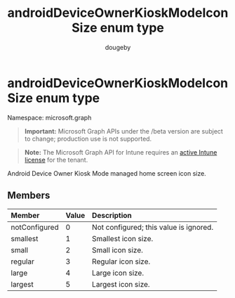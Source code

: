 ﻿---
title: "androidDeviceOwnerKioskModeIconSize enum type"
description: "Android Device Owner Kiosk Mode managed home screen icon size."
author: "dougeby"
localization_priority: Normal
ms.prod: "intune"
doc_type: enumPageType
---

# androidDeviceOwnerKioskModeIconSize enum type

Namespace: microsoft.graph

> **Important:** Microsoft Graph APIs under the /beta version are subject to change; production use is not supported.

> **Note:** The Microsoft Graph API for Intune requires an [active Intune license](https://go.microsoft.com/fwlink/?linkid=839381) for the tenant.

Android Device Owner Kiosk Mode managed home screen icon size.

## Members

| Member        | Value | Description                            |
| :------------ | :---- | :------------------------------------- |
| notConfigured | 0     | Not configured; this value is ignored. |
| smallest      | 1     | Smallest icon size.                    |
| small         | 2     | Small icon size.                       |
| regular       | 3     | Regular icon size.                     |
| large         | 4     | Large icon size.                       |
| largest       | 5     | Largest icon size.                     |

